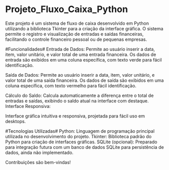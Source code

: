 # Projeto_Fluxo_Caixa_Python

Este projeto é um sistema de fluxo de caixa desenvolvido em Python utilizando a biblioteca Tkinter para a criação da interface gráfica. O sistema permite o registro e visualização de entradas e saídas financeiras, facilitando o controle financeiro pessoal ou de pequenas empresas.

#Funcionalidades#
Entrada de Dados:
Permite ao usuário inserir a data, item, valor unitário, e valor total de uma entrada financeira.
Os dados de entrada são exibidos em uma coluna específica, com texto verde para fácil identificação.

Saída de Dados:
Permite ao usuário inserir a data, item, valor unitário, e valor total de uma saída financeira.
Os dados de saída são exibidos em uma coluna específica, com texto vermelho para fácil identificação.

Cálculo do Saldo:
Calcula automaticamente a diferença entre o total de entradas e saídas, exibindo o saldo atual na interface com destaque.
Interface Responsiva:

Interface gráfica intuitiva e responsiva, projetada para fácil uso em desktops.

#Tecnologias Utilizadas#
Python: Linguagem de programação principal utilizada no desenvolvimento do projeto.
Tkinter: Biblioteca padrão do Python para criação de interfaces gráficas.
SQLite (opcional): Preparado para integração futura com um banco de dados SQLite para persistência de dados, ainda não implementado.

Contribuições são bem-vindas!
